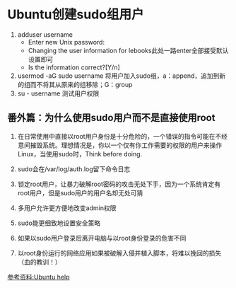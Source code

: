 # Ubuntu创建sudo组用户

1. adduser username
	* Enter new Unix password:
	* Changing the user information for lebooks此处一路enter全部接受默认设置即可
	* Is the information correct?[Y/n]
2. usermod -aG sudo username 将用户加入sudo组，a：append，追加到新的组而不将其从原来的组移除；G：group
3. su - username 测试用户权限


## 番外篇：为什么使用sudo用户而不是直接使用root

1. 在日常使用中直接以root用户身份是十分危险的，一个错误的指令可能在不经意间摧毁系统。理想情况是，你以一个仅有你工作需要的权限的用户来操作Linux，当使用sudo时，Think before doing.

2. sudo会在/var/log/auth.log留下命令日志

3. 锁定root用户，让暴力破解root密码的攻击无处下手，因为一个系统肯定有root用户，但是sudo用户的用户名却无处可猜

4. 多用户允许更方便地改变admin权限

5. sudo能更细致地设置安全策略

6. 如果以sudo用户登录后离开电脑与以root身份登录的危害不同

7. 以root身份运行的网络应用如果被破解入侵并植入脚本，将难以挽回的损失（血的教训！）

[参考资料:Ubuntu help](https://help.ubuntu.com/community/RootSudo)